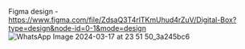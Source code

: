 Figma design - https://www.figma.com/file/ZdsaQ3T4rlTKmUhud4rZuV/Digital-Box?type=design&node-id=0-1&mode=design
![WhatsApp Image 2024-03-17 at 23 51 50_3a245bc6](https://github.com/Vaibhav240804/Hack-O-Hire/assets/101107216/d78724f9-3372-46a0-97a5-0dbb8d8acfbe)
